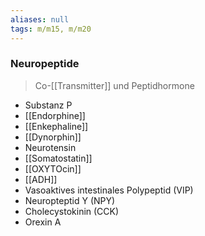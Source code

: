 ```yaml
---
aliases: null
tags: m/m15, m/m20
---
```

### Neuropeptide
> Co-[[Transmitter]] und Peptidhormone
- Substanz P
- [[Endorphine]]
- [[Enkephaline]]
- [[Dynorphin]]
- Neurotensin
- [[Somatostatin]]
- [[OXYTOcin]]
- [[ADH]]
- Vasoaktives intestinales Polypeptid (VIP)
- Neuropteptid Y (NPY)
- Cholecystokinin (CCK)
- Orexin A